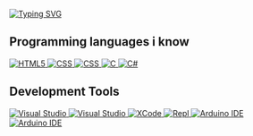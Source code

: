 [![Typing SVG](https://readme-typing-svg.herokuapp.com?font=Fira+Code&pause=1000&color=F7EF44&background=FF2DD000&width=435&lines=Hi+I'm+Pretty+Muffin+;I'm+an+ICT++student;I'm+in+game+and+web+development)](https://git.io/typing-svg)

## Programming languages i know
<p>
  <a href="" target="_blank">
    <img alt="HTML5" src="https://img.shields.io/badge/html5-%23E34F26.svg?style=for-the-badge&logo=html5&logoColor=white%22%3E">
  </a>
  <a href="" target="_blank">
    <img alt="CSS" src="https://img.shields.io/badge/CSS3-1572B6?style=for-the-badge&logo=css3&logoColor=white">
  </a>
  <a href="" target="_blank">
    <img alt="CSS" src="https://img.shields.io/badge/Swift-FA7343?style=for-the-badge&logo=swift&logoColor=white">
  </a>
  <a href="" target="_blank">
    <img alt="C" src="https://img.shields.io/badge/C-00599C?style=for-the-badge&logo=c&logoColor=white%22%3E">
  </a>
  <a href="" target="_blank">
    <img alt="C#" src="https://img.shields.io/badge/C%23-239120?style=for-the-badge&logo=c-sharp&logoColor=white%22%3E">
  </a>
</p>

## Development Tools
<p>
  <a href="https://visualstudio.microsoft.com/it/vs/" target="_blank">
    <img alt="Visual Studio" src="https://img.shields.io/badge/Visual_Studio-5C2D91?style=for-the-badge&logo=visual%20studio&logoColor=white%22%3E">
  </a>
  <a href="https://visualstudio.microsoft.com/it/vs/" target="_blank">
    <img alt="Visual Studio" src="https://img.shields.io/badge/Visual_Studio_Code-0078D4?style=for-the-badge&logo=visual%20studio%20code&logoColor=white">
  </a>
  <a href="https://developer.apple.com/xcode/" target="_blank">
    <img alt="XCode" src="https://img.shields.io/badge/Xcode-007ACC?style=for-the-badge&logo=Xcode&logoColor=white%22%3E">
  </a>
  <a href="https://replit.com/" target="_blank">
    <img alt="Repl" src="https://img.shields.io/badge/replit-667881?style=for-the-badge&logo=replit&logoColor=white%22%3E">
  </a>
  <a href="https://www.arduino.cc/en/software" target="_blank">
    <img alt="Arduino IDE" src="https://img.shields.io/badge/Arduino_IDE-00979D?style=for-the-badge&logo=arduino&logoColor=white%22%3E">
  </a>
  <a href="https://www.arduino.cc/en/software" target="_blank">
    <img alt="Arduino IDE" src="https://img.shields.io/badge/sublime_text-%23575757.svg?&style=for-the-badge&logo=sublime-text&logoColor=important">
  </a>
</p>
